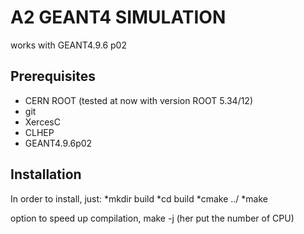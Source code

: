 A2 GEANT4 SIMULATION
==================

works with GEANT4.9.6 p02

Prerequisites
-------------
* CERN ROOT  (tested at now with version ROOT 5.34/12)
* git
* XercesC
* CLHEP
* GEANT4.9.6p02

Installation
------------

In order to install, just:
*mkdir build
*cd build
*cmake ../
*make

option to speed up compilation, make -j (her put the number of CPU)
